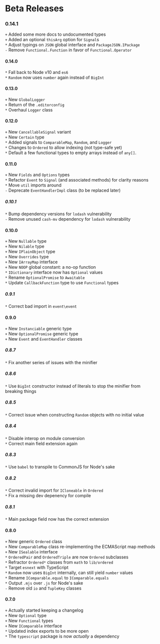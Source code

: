 # Beta Releases
### 0.14.1
`+` Added some more docs to undocumented types  
`+` Added an optional `thisArg` option for `Signal`s  
`*` Adjust typings on `JSON` global interface and `PackageJSON.IPackage`  
`-` Remove `Functional.Function` in favor of `Functional.Operator`  

#### 0.14.0
`*` Fall back to Node v10 and `es6`  
`*` `Random` now uses `number` again instead of `BigInt`  

#### 0.13.0
`+` New `GlobalLogger`  
`+` Return of the `.editorconfig`  
`*` Overhaul `Logger` class  

#### 0.12.0
`+` New `CancellableSignal` variant  
`+` New `Certain` type  
`*` Added signals to `ComparableMap`, `Random`, and `Logger`  
`*` Changes to `Ordered` to allow indexing (not type-safe yet)  
`*` Default a few functional types to empty arrays instead of `any[]`.

#### 0.11.0
`+` New `Fields` and `Options` types  
`*` Refactor `Event` to `Signal` (and associated methods) for clarity reasons  
`*` Move `util` imports around  
`-` Deprecate `EventHandlerImpl` class (to be replaced later)  

##### 0.10.1
`*` Bump dependency versions for `lodash` vulnerability  
`-` Remove unused `cash-mv` dependency for `lodash` vulnerability  

#### 0.10.0
`+` New `Nullable` type  
`+` New `Nilable` type  
`+` New `IPlainObject` type  
`+` New `Overrides` type  
`+` New `IArrayMap` interface  
`+` New `NOOP` global constant: a no-op function  
`*` `IDictionary` interface now has `Optional` values  
`*` Rename `OptionalPromise` to `Awaitable`  
`*` Update `CallbackFunction` type to use `Functional` types  

##### 0.9.1
`*` Correct bad import in `event\event`  

#### 0.9.0
`+` New `Instanciable` generic type  
`+` New `OptionalPromise` generic type  
`+` New `Event` and `EventHandler` classes  

##### 0.8.7
`*` Fix another series of issues with the minifier  

##### 0.8.6
`*` Use `BigInt` constructor instead of literals to stop the minifier from breaking things  

##### 0.8.5
`*` Correct issue when constructing `Random` objects with no initial value  

##### 0.8.4
`*` Disable interop on module conversion  
`*` Correct main field extension again  

##### 0.8.3
`*` Use `babel` to transpile to CommonJS for Node's sake  

##### 0.8.2
`*` Correct invalid import for `ICloneable` in `Ordered`  
`*` Fix a missing dev depenency for compile  

##### 0.8.1
`*` Main package field now has the correct extension  

#### 0.8.0
`+` New generic `Ordered` class  
`+` New `ComparableMap` class re-implementing the ECMAScript map methods  
`+` New `ISealable` interface  
`*` `OrderedPair` and `OrderedTriple` are now `Ordered` subclasses  
`*` Refractor `Ordered*` classes from `math` to `lib/ordered`  
`*` Target `esnext` with TypeScript  
`*` `Random` now uses `BigInt` internally, can still yield `number` values  
`*` Rename `IComparable.equal` to `IComparable.equals`  
`*` Output `.mjs` over `.js` for Node's sake  
`-` Remove old `io` and `TupleKey` classes  

#### 0.7.0
`+` Actually started keeping a changelog  
`+` New `Optional` type  
`+` New `Functional` types  
`+` New `IComparable` interface  
`*` Updated index exports to be more open  
`*` The `typescript` package is now *actually* a dependency  
